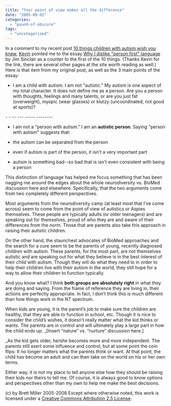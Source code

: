 ```yaml
---
title: "Your point of view makes all the difference"
date: "2005-09-02"
categories: 
  - "pound-of-obscure"
tags: 
  - "uncategorized"
---
```


In a comment to my recent post [10 things children with autism wish you knew](http://29marbles.blogspot.com/2005/08/10-things-children-with-autism-wish.html), [Kevin](http://www.kevinleitch.co.uk/) pointed me to the essay [Why I dislike "person first" language](http://web.syr.edu/%7Ejisincla/person_first.htm) by Jim Sinclair as a counter to the first of the 10 things. (Thanks Kevin for the link, there are several other pages at the site worth reading as well.) Here is that item from my original post, as well as the 3 main points of the essay:  

- I am a child with autism. I am not "autistic." My autism is one aspect of my total character. It does not define me as a person. Are you a person with thoughts, feelings and many talents, or are you just fat (overweight), myopic (wear glasses) or klutzy (uncoordinated, not good at sports)?

\- - -- --- ----- -------- 

- I am not a "person with autism." I am an **autistic person**. Saying "person with autism" suggests that:

- the autism can be separated from the person
- even if autism is part of the person, it isn't a very important part
- autism is something bad--so bad that is isn't even consistent with being a person

This distinction of language has helped me focus something that has been nagging me around the edges about the whole neurodiversity vs. BioMed discussion here and elsewhere. Specifically, that the two arguments come from two completely different perspectives.  
  
Most arguments from the neurodiversity camp (at least most that I’ve come across) seem to come from the point of view of autistics or Aspies themselves. These people are typically adults (or older teenagers) and are speaking out for themselves, proud of who they are and aware of their differences from the norm. Those that are parents also take this approach in raising their autistic children.  
  
On the other hand, the staunchest advocates of BioMed approaches and the search for a cure seem to be the parents of young, recently diagnosed children with autism. These parents, for the most part, are not themselves autistic and are speaking out for what they believe is in the best interest of their child with autism. Though they will do what they need to in order to help their children live with their autism in the world, they still hope for a way to allow their children to function typically.  
  
And you know what? I think **both groups are absolutely right** in what they are doing and saying. From the frame of reference they are living in, their actions are perfectly appropriate. In fact, I don’t think this is much different than how things work in the NT spectrum.  
  
When kids are young, it is the parent’s job to make sure the children are healthy, that they are able to function in school, etc. Though it is nice to consider the child’s wishes, it doesn’t really matter what the kid thinks or wants. The parents are in control and will ultimately play a large part in how the child ends up. _\[Insert “nature” vs. “nurture” discussion here.\]  
  
_As the kid gets older, he/she becomes more and more independent. The parents still exert some influence and control, but at some point the coin flips: It no longer matters what the parents think or want. At that point, the child has become an adult and can then take on the world on his or her own terms.  
  
Either way, it is not my place to tell anyone else how they should be raising their kids nor theirs to tell me. Of course, it is always good to know options and perspectives other than my own to help me make the best decisions.

(c) by Brett Miller 2005-2008 Except where otherwise noted, this work is licensed under a [Creative Commons Attribution 2.5 License](http://creativecommons.org/licenses/by/2.5/).
